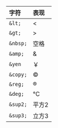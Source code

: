|字符|表现|
|:-|:-|
|`&lt;`|<|
|`&gt;`|>|
|`&nbsp;`|空格|
|`&amp;`|&|
|`&yen`|￥|
|`&copy;`|©|
|`&reg;`|®|
|`&deg;`|℃|
|`&sup2;`|平方2|
|`&sup3;`|立方3|
